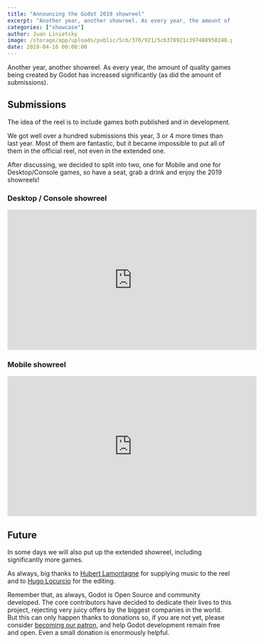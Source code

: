 ```yaml
---
title: "Announcing the Godot 2019 showreel"
excerpt: "Another year, another showreel. As every year, the amount of quality games being created by Godot has increased significantly (as did the amount of submissions)."
categories: ["showcase"]
author: Juan Linietsky
image: /storage/app/uploads/public/5cb/370/921/5cb370921c397488950248.png
date: 2019-04-16 00:00:00
---
```


Another year, another showreel. As every year, the amount of quality games being created by Godot has increased significantly (as did the amount of submissions).

## Submissions

The idea of the reel is to include games both published and in development.

We got well over a hundred submissions this year, 3 or 4 more times than last year. Most of them are fantastic, but it became impossible to put all of them in the official reel, not even in the extended one.

After discussing, we decided to split into two, one for Mobile and one for Desktop/Console games, so have a seat, grab a drink and enjoy the 2019 showreels!

### Desktop / Console showreel

<iframe width="560" height="315" src="https://www.youtube-nocookie.com/embed/NlKEO1N8wMM" frameborder="0" allow="accelerometer; autoplay; encrypted-media; gyroscope; picture-in-picture" allowfullscreen></iframe>

### Mobile showreel

<iframe width="560" height="315" src="https://www.youtube-nocookie.com/embed/ODn4oOqWGik" frameborder="0" allow="accelerometer; autoplay; encrypted-media; gyroscope; picture-in-picture" allowfullscreen></iframe>

## Future

In some days we will also put up the extended showreel, including significantly more games.

As always, big thanks to [Hubert Lamontagne](https://soundcloud.com/madbr) for supplying music to the reel and to [Hugo Locurcio](https://twitter.com/hugolocurcio?lang=en) for the editing.

Remember that, as always, Godot is Open Source and community developed. The core contributors have decided to dedicate their lives to this project, rejecting very juicy offers by the biggest companies in the world. But this can only happen thanks to donations so, if you are not yet, please consider [becoming our patron](https://www.patreon.com/godotengine), and help Godot development remain free and open. Even a small donation is enormously helpful.
